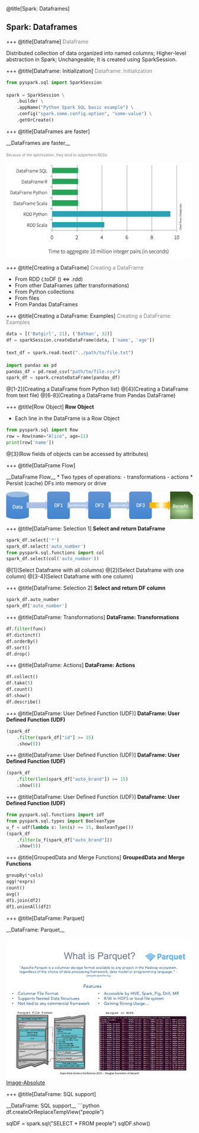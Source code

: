@title[Spark: Dataframes]
## Spark: Dataframes

+++
@title[Dataframe]
<span style="color:gray; font-size:1em">Dataframe </span>

Distributed collection of data organized into named columns;
Higher-level abstraction in Spark;
Unchangeable;
It is created using SparkSession.

+++
@title[Dataframe: Initialization]
<span style="color:gray; font-size:1em">Dataframe: Initialization </span>

```python
from pyspark.sql import SparkSession

spark = SparkSession \
    .builder \
    .appName("Python Spark SQL basic example") \
    .config("spark.some.config.option", "some-value") \
    .getOrCreate()
```

+++
@title[DataFrames are faster]

<p><span style="font-size:1em">__DataFrames are faster__</span>
<p><span style="color:gray; font-size:0.7em">Because of the optimization, they tend to outperform RDDs </span>

![Image-Absolute](pics/dataframe-performance.png)

+++
@title[Creating a DataFrame]
<span style="color:gray; font-size:1em">Creating a DataFrame </span>

* From RDD (.toDF () <=> .rdd)
* From other DataFrames (after transformations)
* From Python collections
* From files
* From Pandas DataFrames

+++
@title[Creating a DataFrame: Examples]
<span style="color:gray; font-size:1em">Creating a DataFrame: Examples </span>
```python
data = [('Batgirl', 21), ('Batman', 32)]
df = sparkSession.createDataFrame(data, ['name', 'age'])

text_df = spark.read.text("../path/to/file.txt")

import pandas as pd
pandas_df = pd.read_csv("path/to/file.csv")
spark_df = spark.createDataFrame(pandas_df)
```
@[1-2](Creating a DataFrame from Python list)
@[4](Creating a DataFrame from text file)
@[6-8](Creating a DataFrame from Pandas DataFrame)

+++
@title[Row Object]
<span style="font-size:1em">__Row Object__ </span>
* Each line in the DataFrame is a Row Object
```python
from pyspark.sql import Row
row = Row(name="Alice", age=11)
print(row['name'])
```
@[3](Row fields of objects can be accessed by attributes)

+++
@title[DataFrame Flow]

<p><span style="font-size:1em">__DataFrame Flow__</span>
* Two types of operations:
    - transformations
    - actions
* Persist (cache) DFs into memory or drive

![Image-Absolute](pics/dataframe-flow.png)

+++
@title[DataFrame: Selection 1]
<span style="font-size:1em">__Select and return DataFrame__ </span>
```python
spark_df.select('*')
spark_df.select('auto_number')
from pyspark.sql.functions import col
spark_df.select(col('auto_number'))
```
@[1](Select Dataframe with all columns)
@[2](Select Dataframe with one column)
@[3-4](Select Dataframe with one column)

+++
@title[DataFrame: Selection 2]
<span style="font-size:1em">__Select and return DF column__ </span>
```python
spark_df.auto_number
spark_df['auto_number']
```

+++
@title[DataFrame: Transformations]
<span style="font-size:1em">__DataFrame: Transformations__ </span>
```python
df.filter(func)
df.dictinct()
df.orderBy()
df.sort()
df.drop()
```

+++
@title[DataFrame: Actions]
<span style="font-size:1em">__DataFrame: Actions__ </span>
```python
df.collect()
df.take(5)
df.count()
df.show()
df.describe()
```

+++
@title[DataFrame: User Defined Function (UDF)]
<span style="font-size:1em">__DataFrame: User Defined Function (UDF)__ </span>
```python
(spark_df
    .filter(spark_df["id"] >= 15)
    .show(5))    
```

+++
@title[DataFrame: User Defined Function (UDF)]
<span style="font-size:1em">__DataFrame: User Defined Function (UDF)__ </span>
```python
(spark_df
    .filter(len(spark_df["auto_brand"]) >= 15)
    .show(5))    
```

+++
@title[DataFrame: User Defined Function (UDF)]
<span style="font-size:1em">__DataFrame: User Defined Function (UDF)__ </span>
```python
from pyspark.sql.functions import idf
from pyspark.sql.types import BooleanType
u_f = udf(lambda s: len(s) >= 15, BooleanType())
(spark_df
    .filter(u_f(spark_df["auto_brand"]))
    .show(5))    
```

+++
@title[GroupedData and Merge Functions]
<span style="font-size:1em">__GroupedData and Merge Functions__ </span>
```python
groupBy(*cols)
agg(*exprs)
count()
avg()
df1.join(df2)
df1.unionAll(df2)
```

+++
@title[DataFrame: Parquet]

<p><span style="font-size:1em">__DataFrame: Parquet__</span>

![Image-Absolute](pics/parquet.jpg)[Image-Absolute](pics/columnar-data.jpg)

+++
@title[DataFrame: SQL support]
<p><span style="font-size:1em">__DataFrame: SQL support__</span>
```python
df.createOrReplaceTempView("people")

sqlDF = spark.sql("SELECT * FROM people")
sqlDF.show()
```